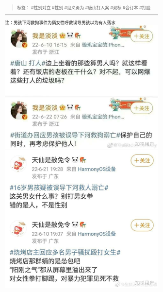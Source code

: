 > 标签： #性别对立 #性别 #见义勇为 #唐山打人案 #双标 #合订本 #打脸 
***
注：男孩下河救狗事件为俩女性呼救误导男孩以为有人落水
[![1673845975446.jpeg](https://raw.githubusercontent.com/bluntvoice/mypic/main/1673845975446.jpeg)](https://raw.githubusercontent.com/bluntvoice/mypic/main/1673845975446.jpeg)
[![1673845951418.jpeg](https://raw.githubusercontent.com/bluntvoice/mypic/main/1673845951418.jpeg)](https://raw.githubusercontent.com/bluntvoice/mypic/main/1673845951418.jpeg)